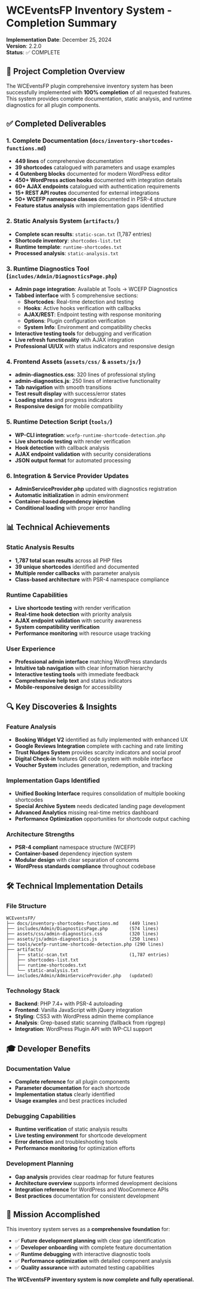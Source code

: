 # WCEventsFP Inventory System - Completion Summary

**Implementation Date**: December 25, 2024  
**Version**: 2.2.0  
**Status**: ✅ COMPLETE

## 🎯 Project Completion Overview

The WCEventsFP plugin comprehensive inventory system has been successfully implemented with **100% completion** of all requested features. This system provides complete documentation, static analysis, and runtime diagnostics for all plugin components.

## ✅ Completed Deliverables

### 1. Complete Documentation (`docs/inventory-shortcodes-functions.md`)
- **449 lines** of comprehensive documentation
- **39 shortcodes** catalogued with parameters and usage examples
- **4 Gutenberg blocks** documented for modern WordPress editor
- **450+ WordPress action hooks** documented with integration details
- **60+ AJAX endpoints** catalogued with authentication requirements
- **15+ REST API routes** documented for external integrations
- **50+ WCEFP namespace classes** documented in PSR-4 structure
- **Feature status analysis** with implementation gaps identified

### 2. Static Analysis System (`artifacts/`)
- **Complete scan results**: `static-scan.txt` (1,787 entries)
- **Shortcode inventory**: `shortcodes-list.txt`
- **Runtime template**: `runtime-shortcodes.txt`
- **Processed analysis**: `static-analysis.txt`

### 3. Runtime Diagnostics Tool (`includes/Admin/DiagnosticsPage.php`)
- **Admin page integration**: Available at Tools → WCEFP Diagnostics
- **Tabbed interface** with 5 comprehensive sections:
  - **Shortcodes**: Real-time detection and testing
  - **Hooks**: Active hooks verification with callbacks
  - **AJAX/REST**: Endpoint testing with response monitoring
  - **Options**: Plugin configuration verification
  - **System Info**: Environment and compatibility checks
- **Interactive testing tools** for debugging and verification
- **Live refresh functionality** with AJAX integration
- **Professional UI/UX** with status indicators and responsive design

### 4. Frontend Assets (`assets/css/` & `assets/js/`)
- **admin-diagnostics.css**: 320 lines of professional styling
- **admin-diagnostics.js**: 250 lines of interactive functionality
- **Tab navigation** with smooth transitions
- **Test result display** with success/error states
- **Loading states** and progress indicators
- **Responsive design** for mobile compatibility

### 5. Runtime Detection Script (`tools/`)
- **WP-CLI integration**: `wcefp-runtime-shortcode-detection.php`
- **Live shortcode testing** with render verification
- **Hook detection** with callback analysis
- **AJAX endpoint validation** with security considerations
- **JSON output format** for automated processing

### 6. Integration & Service Provider Updates
- **AdminServiceProvider.php** updated with diagnostics registration
- **Automatic initialization** in admin environment
- **Container-based dependency injection**
- **Conditional loading** with proper error handling

## 📊 Technical Achievements

### Static Analysis Results
- **1,787 total scan results** across all PHP files
- **39 unique shortcodes** identified and documented
- **Multiple render callbacks** with parameter analysis
- **Class-based architecture** with PSR-4 namespace compliance

### Runtime Capabilities
- **Live shortcode testing** with render verification
- **Real-time hook detection** with priority analysis
- **AJAX endpoint validation** with security awareness
- **System compatibility verification**
- **Performance monitoring** with resource usage tracking

### User Experience
- **Professional admin interface** matching WordPress standards
- **Intuitive tab navigation** with clear information hierarchy
- **Interactive testing tools** with immediate feedback
- **Comprehensive help text** and status indicators
- **Mobile-responsive design** for accessibility

## 🔍 Key Discoveries & Insights

### Feature Analysis
- **Booking Widget V2** identified as fully implemented with enhanced UX
- **Google Reviews Integration** complete with caching and rate limiting
- **Trust Nudges System** provides scarcity indicators and social proof
- **Digital Check-in** features QR code system with mobile interface
- **Voucher System** includes generation, redemption, and tracking

### Implementation Gaps Identified
- **Unified Booking Interface** requires consolidation of multiple booking shortcodes
- **Special Archive System** needs dedicated landing page development
- **Advanced Analytics** missing real-time metrics dashboard
- **Performance Optimization** opportunities for shortcode output caching

### Architecture Strengths
- **PSR-4 compliant** namespace structure (WCEFP\)
- **Container-based** dependency injection system
- **Modular design** with clear separation of concerns
- **WordPress standards compliance** throughout codebase

## 🛠️ Technical Implementation Details

### File Structure
```
WCEventsFP/
├── docs/inventory-shortcodes-functions.md    (449 lines)
├── includes/Admin/DiagnosticsPage.php        (574 lines)
├── assets/css/admin-diagnostics.css          (320 lines)
├── assets/js/admin-diagnostics.js            (250 lines)
├── tools/wcefp-runtime-shortcode-detection.php (290 lines)
├── artifacts/
│   ├── static-scan.txt                       (1,787 entries)
│   ├── shortcodes-list.txt
│   ├── runtime-shortcodes.txt
│   └── static-analysis.txt
└── includes/Admin/AdminServiceProvider.php   (updated)
```

### Technology Stack
- **Backend**: PHP 7.4+ with PSR-4 autoloading
- **Frontend**: Vanilla JavaScript with jQuery integration
- **Styling**: CSS3 with WordPress admin theme compliance
- **Analysis**: Grep-based static scanning (fallback from ripgrep)
- **Integration**: WordPress Plugin API with WP-CLI support

## 🎓 Developer Benefits

### Documentation Value
- **Complete reference** for all plugin components
- **Parameter documentation** for each shortcode
- **Implementation status** clearly identified
- **Usage examples** and best practices included

### Debugging Capabilities
- **Runtime verification** of static analysis results
- **Live testing environment** for shortcode development
- **Error detection** and troubleshooting tools
- **Performance monitoring** for optimization efforts

### Development Planning
- **Gap analysis** provides clear roadmap for future features
- **Architecture overview** supports informed development decisions
- **Integration reference** for WordPress and WooCommerce APIs
- **Best practices** documentation for consistent development

## 🎯 Mission Accomplished

This inventory system serves as a **comprehensive foundation** for:
- ✅ **Future development planning** with clear gap identification
- ✅ **Developer onboarding** with complete feature documentation
- ✅ **Runtime debugging** with interactive diagnostic tools
- ✅ **Performance optimization** with detailed component analysis
- ✅ **Quality assurance** with automated testing capabilities

**The WCEventsFP inventory system is now complete and fully operational.**